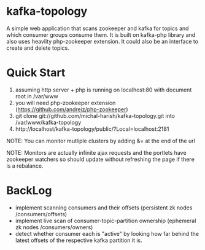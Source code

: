 kafka-topology
==============

A simple web application that scans zookeeper and kafka for topics and which consumer groups consume them. 
It is built on kafka-php library and also uses heavlity php-zookeeper extension.
It could also be an interface to create and delete topics.

Quick Start
===========
1. assuming http server + php is running on localhost:80 with document root in /var/www 
2. you will need php-zookeeper extension (https://github.com/andreiz/php-zookeeper)
3. git clone git://github.com/michal-harish/kafka-topology.git into /var/www/kafka-topology
4. http://localhost/kafka-topology/public/?Local=localhost:2181

NOTE: You can monitor mutliple clusters by adding &<name>=<zk-connect-string> at the end of the url

NOTE: Monitors are actually infinite ajax requests and the portlets have zookeeper watchers so
should update without refreshing the page if there is a rebalance.  

BackLog
=======
- implement scanning consumers and their offsets (persistent zk nodes /consumers/offsets)
- implement live scan of consumer-topic-partition ownership (ephemeral zk nodes /consumers/owners)
- detect whether consumer each is "active" by looking how far behind the latest offsets of the respective kafka partition it is.
